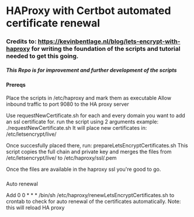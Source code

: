 # HAProxy with Certbot automated certificate renewal

### Credits to: https://kevinbentlage.nl/blog/lets-encrypt-with-haproxy for writing the foundation of the scripts and tutorial needed to get this going. 
##### This Repo is for improvement and further development of the scripts

#### Prereqs
Place the scripts in /etc/haproxy and mark them as executable
Allow inbound traffic to port 9080 to the HA proxy server

Use requestNewCertificate.sh for each and every domain you want to add an ssl certificate for.
run the script using 2 arguments
example: ./requestNewCertificate.sh <domain you need a cert for> <email address used for tos>
It will place new certificates in: /etc/letsencrypt/live/<domainname>

Once succesfully placed there, run: prepareLetsEncryptCertificates.sh
This script copies the full chain and private key and merges the files from /etc/letsencrypt/live/<domain name> to /etc/haproxy/ssl/<domainname>.pem

Once the files are available in the haproxy ssl you're good to go.

###
Auto renewal

Add 0 0 * * * /bin/sh /etc/haproxy/renewLetsEncryptCertificates.sh to crontab to check for auto renewal of the certificates automatically. 
Note: this will reload HA proxy

